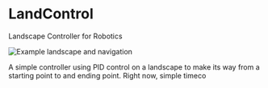 # LandControl
Landscape Controller for Robotics

![Example landscape and navigation](img/landscape_eg.png)

A simple controller using PID control on a landscape to make its way from a starting point to and ending point. Right now, simple timeco
